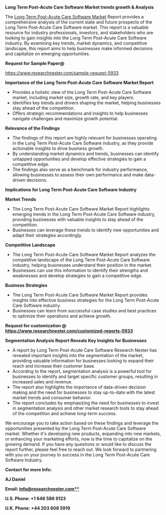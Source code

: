 ﻿<a name="_hlk167721000"></a>**Long Term Post-Acute Care Software Market trends growth & Analysis**

The [Long Term Post-Acute Care Software Market](https://www.researchnester.com/reports/long-term-post-acute-care-software-market/5933) Report provides a comprehensive analysis of the current state and future prospects of the Long Term Post-Acute Care Software market. This report is a valuable resource for industry professionals, investors, and stakeholders who are looking to gain insights into the Long Term Post-Acute Care Software industry. By examining key trends, market dynamics, and competitive landscape, this report aims to help businesses make informed decisions and capitalize on emerging opportunities.

**Request for Sample Paper@**

<https://www.researchnester.com/sample-request-5933>

**Importance of the Long Term Post-Acute Care Software Market Report**

- Provides a holistic view of the Long Term Post-Acute Care Software market, including market size, growth rate, and key players.
- Identifies key trends and drivers shaping the market, helping businesses stay ahead of the competition.
- Offers strategic recommendations and insights to help businesses navigate challenges and maximize growth potential.

**Relevance of the Findings**	

- The findings of this report are highly relevant for businesses operating in the Long Term Post-Acute Care Software industry, as they provide actionable insights to drive business growth.
- By understanding market dynamics and trends, businesses can identify untapped opportunities and develop effective strategies to gain a competitive edge.
- The findings also serve as a benchmark for industry performance, allowing businesses to assess their own performance and make data-driven decisions.

**Implications for Long Term Post-Acute Care Software  Industry**

**Market Trends**

- The Long Term Post-Acute Care Software Market Report highlights emerging trends in the Long Term Post-Acute Care Software industry, providing businesses with valuable insights to stay ahead of the competition.
- Businesses can leverage these trends to identify new opportunities and adapt their strategies accordingly.

**Competitive Landscape**

- The Long Term Post-Acute Care Software Market Report analyzes the competitive landscape of the Long Term Post-Acute Care Software industry, helping businesses understand their position in the market.
- Businesses can use this information to identify their strengths and weaknesses and develop strategies to gain a competitive edge.

**Business Strategies**

- The Long Term Post-Acute Care Software Market Report provides insights into effective business strategies for the Long Term Post-Acute Care Software industry.
- Businesses can learn from successful case studies and best practices to optimize their operations and achieve growth.

**Request for customization @ <https://www.researchnester.com/customized-reports-5933>**

**Segmentation Analysis Report Reveals Key Insights for Businesses**

- A report by Long Term Post-Acute Care Software Research Nester has revealed important insights into the segmentation of the market, providing valuable information for businesses looking to expand their reach and increase their customer base.
- According to the report, segmentation analysis is a powerful tool for businesses to identify and target specific customer groups, resulting in increased sales and revenue.
- The report also highlights the importance of data-driven decision making and the need for businesses to stay up-to-date with the latest market trends and consumer behavior.
- The report concludes by emphasizing the need for businesses to invest in segmentation analysis and other market research tools to stay ahead of the competition and achieve long-term success.

We encourage you to take action based on these findings and leverage the opportunities presented by the Long Term Post-Acute Care Software market. Whether it's developing new products, expanding into new markets, or enhancing your marketing efforts, now is the time to capitalize on the growing demand. If you have any questions or would like to discuss the report further, please feel free to reach out. We look forward to partnering with you on your journey to success in the Long Term Post-Acute Care Software Industry.

**Contact for more Info:**

**AJ Daniel**

**Email: [info@researchnester.com**](mailto:info@researchnester.com "mailto:info@researchnester.com")**

**U.S. Phone: +1 646 586 9123**

**U.K. Phone: +44 203 608 5919**



